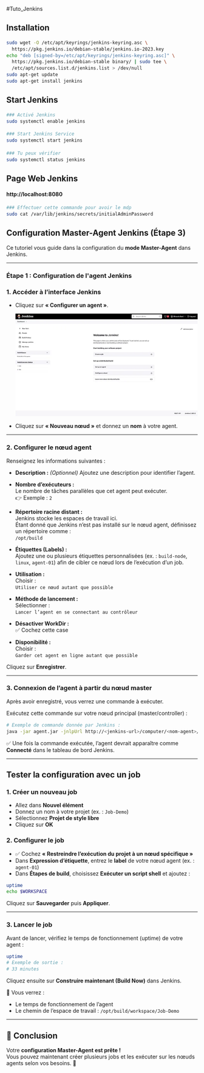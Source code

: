 #Tuto_Jenkins
## Installation

```bash
sudo wget -O /etc/apt/keyrings/jenkins-keyring.asc \
  https://pkg.jenkins.io/debian-stable/jenkins.io-2023.key
echo "deb [signed-by=/etc/apt/keyrings/jenkins-keyring.asc]" \
  https://pkg.jenkins.io/debian-stable binary/ | sudo tee \
  /etc/apt/sources.list.d/jenkins.list > /dev/null
sudo apt-get update
sudo apt-get install jenkins
```
## Start Jenkins
```bash
### Activé Jenkins
sudo systemctl enable jenkins

### Start Jenkins Service
sudo systemctl start jenkins

### Tu peux vérifier
sudo systemctl status jenkins
```

## Page Web Jenkins
#### http://localhost:8080
```bash
### Effectuer cette commande pour avoir le mdp
sudo cat /var/lib/jenkins/secrets/initialAdminPassword
```
## Configuration Master-Agent Jenkins (Étape 3)

Ce tutoriel vous guide dans la configuration du **mode Master-Agent** dans Jenkins.

---

### Étape 1 : Configuration de l'agent Jenkins

### 1. Accéder à l’interface Jenkins

- Cliquez sur **« Configurer un agent »**.
  
  ![Configurer un agent](Images/image1.webp)
- Cliquez sur **« Nouveau nœud »** et donnez un **nom** à votre agent.

---

### 2. Configurer le nœud agent

Renseignez les informations suivantes :

- **Description :** *(Optionnel)* Ajoutez une description pour identifier l’agent.
- **Nombre d’exécuteurs :**  
  Le nombre de tâches parallèles que cet agent peut exécuter.  
  👉 Exemple : `2`

- **Répertoire racine distant :**  
  Jenkins stocke les espaces de travail ici.  
  Étant donné que Jenkins n’est pas installé sur le nœud agent, définissez un répertoire comme :  
  `/opt/build`

- **Étiquettes (Labels) :**  
  Ajoutez une ou plusieurs étiquettes personnalisées (ex. : `build-node`, `linux`, `agent-01`) afin de cibler ce nœud lors de l’exécution d’un job.

- **Utilisation :**  
  Choisir :  
  `Utiliser ce nœud autant que possible`

- **Méthode de lancement :**  
  Sélectionner :  
   `Lancer l’agent en se connectant au contrôleur`

- **Désactiver WorkDir :**  
  ✅ Cochez cette case

- **Disponibilité :**  
  Choisir :  
  `Garder cet agent en ligne autant que possible`

Cliquez sur **Enregistrer**.

---

### 3. Connexion de l’agent à partir du nœud master

Après avoir enregistré, vous verrez une commande à exécuter.

Exécutez cette commande sur votre nœud principal (master/controller) :

```bash
# Exemple de commande donnée par Jenkins :
java -jar agent.jar -jnlpUrl http://<jenkins-url>/computer/<nom-agent>/slave-agent.jnlp -secret <clé-secrète> -workDir "/opt/build"
```

✅ Une fois la commande exécutée, l’agent devrait apparaître comme **Connecté** dans le tableau de bord Jenkins.

---

## Tester la configuration avec un job

### 1. Créer un nouveau job

- Allez dans **Nouvel élément**
- Donnez un nom à votre projet (ex. : `Job-Demo`)
- Sélectionnez **Projet de style libre**
- Cliquez sur **OK**

### 2. Configurer le job

- ✅ Cochez **« Restreindre l’exécution du projet à un nœud spécifique »**
- Dans **Expression d’étiquette**, entrez le **label** de votre nœud agent (ex. : `agent-01`)
- Dans **Étapes de build**, choisissez **Exécuter un script shell** et ajoutez :

```bash
uptime
echo $WORKSPACE
```

Cliquez sur **Sauvegarder** puis **Appliquer**.

---

### 3. Lancer le job

Avant de lancer, vérifiez le temps de fonctionnement (uptime) de votre agent :

```bash
uptime
# Exemple de sortie :
# 33 minutes
```

Cliquez ensuite sur **Construire maintenant (Build Now)** dans Jenkins.

🎉 Vous verrez :

- Le temps de fonctionnement de l’agent
- Le chemin de l’espace de travail : `/opt/build/workspace/Job-Demo`

---

## 🏁 Conclusion

Votre **configuration Master-Agent est prête !**  
Vous pouvez maintenant créer plusieurs jobs et les exécuter sur les nœuds agents selon vos besoins. 💪



